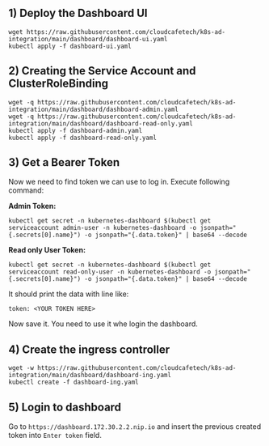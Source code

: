 ## 1) Deploy the Dashboard UI

```
wget https://raw.githubusercontent.com/cloudcafetech/k8s-ad-integration/main/dashboard/dashboard-ui.yaml
kubectl apply -f dashboard-ui.yaml
```

## 2) Creating the Service Account and ClusterRoleBinding

```
wget -q https://raw.githubusercontent.com/cloudcafetech/k8s-ad-integration/main/dashboard/dashboard-admin.yaml
wget -q https://raw.githubusercontent.com/cloudcafetech/k8s-ad-integration/main/dashboard/dashboard-read-only.yaml
kubectl apply -f dashboard-admin.yaml
kubectl apply -f dashboard-read-only.yaml
```

## 3) Get a Bearer Token

Now we need to find token we can use to log in. Execute following command:

**Admin Token:**

```kubectl get secret -n kubernetes-dashboard $(kubectl get serviceaccount admin-user -n kubernetes-dashboard -o jsonpath="{.secrets[0].name}") -o jsonpath="{.data.token}" | base64 --decode```

**Read only User Token:**

```kubectl get secret -n kubernetes-dashboard $(kubectl get serviceaccount read-only-user -n kubernetes-dashboard -o jsonpath="{.secrets[0].name}") -o jsonpath="{.data.token}" | base64 --decode```

It should print the data with line like:

```
token: <YOUR TOKEN HERE>
```

Now save it. You need to use it whe login the dashboard.


## 4) Create the ingress controller

```
wget -w https://raw.githubusercontent.com/cloudcafetech/k8s-ad-integration/main/dashboard/dashboard-ing.yaml
kubectl create -f dashboard-ing.yaml
```

## 5) Login to dashboard

Go to `https://dashboard.172.30.2.2.nip.io` and insert the previous created token into `Enter token` field.
